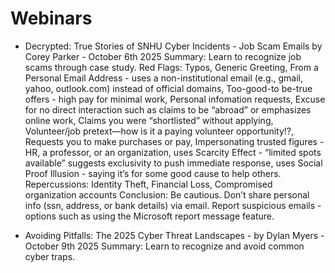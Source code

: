 # Webinars
-  Decrypted: True Stories of SNHU Cyber Incidents - Job Scam Emails by Corey Parker - October 6th 2025
         Summary: Learn to recognize job scams through case study. 
                  Red Flags: Typos, Generic Greeting, From a Personal Email Address - uses a non-institutional email (e.g., gmail, yahoo, outlook.com) instead of official domains, Too-good-to be-true offers - high pay for minimal work, Personal infomation requests, Excuse for no direct interaction such as claims to be “abroad” or emphasizes online work, Claims you were                                     “shortlisted” without applying, Volunteer/job pretext—how is it a paying volunteer opportunity!?, Requests you to make purchases or pay, Impersonating trusted figures - HR, a professor, or an organization, uses Scarcity Effect - “limited spots available” suggests exclusivity to push immediate response, uses Social Proof Illusion -                                         saying it’s for some good cause to help others.
                  Repercussions: Identity Theft, Financial Loss, Compromised organization accounts
                  Conclusion: Be cautious. Don’t share personal info (ssn, address, or bank details) via email. Report suspicious emails - options such as using the Microsoft report message feature.

- Avoiding Pitfalls: The 2025 Cyber Threat Landscapes - by Dylan Myers - October 9th 2025
           Summary: Learn to recognize and avoid common cyber traps.
